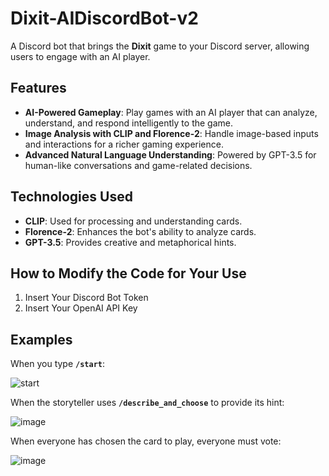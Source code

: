 # Dixit-AIDiscordBot-v2

A Discord bot that brings the **Dixit** game to your Discord server, allowing users to engage with an AI player.

## Features

- **AI-Powered Gameplay**: Play games with an AI player that can analyze, understand, and respond intelligently to the game.
- **Image Analysis with CLIP and Florence-2**: Handle image-based inputs and interactions for a richer gaming experience.
- **Advanced Natural Language Understanding**: Powered by GPT-3.5 for human-like conversations and game-related decisions.

## Technologies Used

- **CLIP**: Used for processing and understanding cards.
- **Florence-2**: Enhances the bot's ability to analyze cards.
- **GPT-3.5**: Provides creative and metaphorical hints.

## How to Modify the Code for Your Use

1. Insert Your Discord Bot Token
2. Insert Your OpenAI API Key

## Examples
When you type **`/start`**:

![start](https://github.com/user-attachments/assets/e1eeda61-59f6-4855-9022-aabef301aaee)


When the storyteller uses **`/describe_and_choose`** to provide its hint:

![image](https://github.com/user-attachments/assets/80136ec3-5c9d-448b-ac69-bd9ea9b677c7)


When everyone has chosen the card to play, everyone must vote:

![image](https://github.com/user-attachments/assets/ce008b2d-d495-456b-927b-ff7532ef9724)

